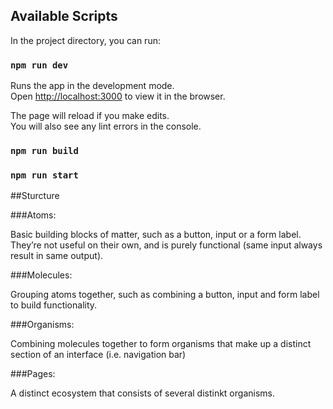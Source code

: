 ## Available Scripts

In the project directory, you can run:

### `npm run dev`

Runs the app in the development mode.<br />
Open [http://localhost:3000](http://localhost:3000) to view it in the browser.

The page will reload if you make edits.<br />
You will also see any lint errors in the console.

### `npm run build`



### `npm run start`


##Sturcture

###Atoms:

Basic building blocks of matter, such as a button, input or a form label. They’re not useful on their own, and is purely functional (same input always result in same output).

###Molecules:

Grouping atoms together, such as combining a button, input and form label to build functionality.

###Organisms:

Combining molecules together to form organisms that make up a distinct section of an interface (i.e. navigation bar)

###Pages:

A distinct ecosystem that consists of several distinkt organisms.